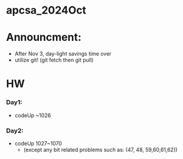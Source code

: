 # apcsa_2024Oct

# Announcment:

- After Nov 3, day-light savings time over
- utilize git! (git fetch then git pull)

# HW

### Day1:

- codeUp ~1026

### Day2:

- codeUp 1027~1070
    - (except any bit related problems such as: (47, 48, 59,60,61,62))